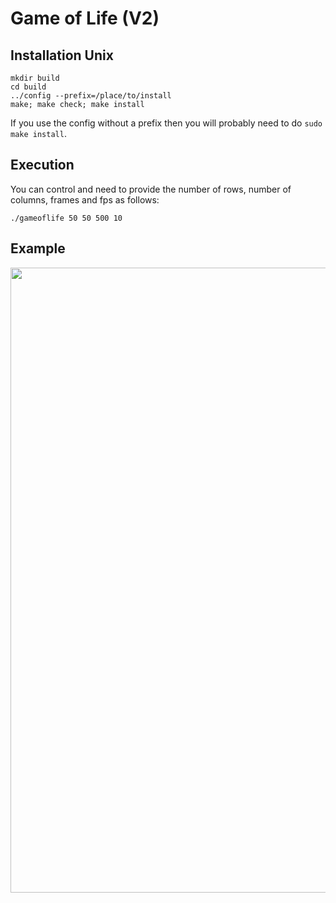 # Game of Life (V2)

## Installation Unix

```
mkdir build
cd build
../config --prefix=/place/to/install
make; make check; make install
```

If you use the config without a prefix then you will probably need to do `sudo make install`.

## Execution

You can control and need to provide the number of rows, number of columns, frames and fps as follows:

`./gameoflife 50 50 500 10`

## Example

<p align="center">
  <img width="1000" src="images/animation.gif">
</p>